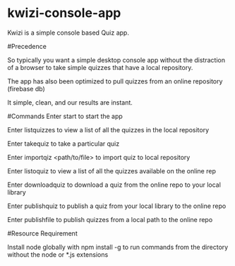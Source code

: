 # kwizi-console-app
Kwizi is a simple console based Quiz app.

#Precedence

So typically you want a simple desktop console app without the distraction of a browser to take simple quizzes that have a local repository.

The app has also been optimized to pull quizzes from an online repository (firebase db)

It simple, clean, and our results are instant.

#Commands
Enter start to start the app

Enter listquizzes to view a list of all the quizzes in the local repository

<Choose a particular quiz>

Enter takequiz <quiz-name> to take a particular quiz

Enter importqiz <path/to/file> to import quiz to local repository

Enter listoquiz to view a list of all the quizzes available on the online rep

Enter downloadquiz <quiz-name> to download a quiz from the online repo to your local library

Enter publishquiz <quiz-name> to publish a quiz from your local library to the online repo

Enter publishfile to publish quizzes from a local path to the online repo

#Resource Requirement

Install node globally with npm install -g to run commands from the directory without the node or *.js extensions 
